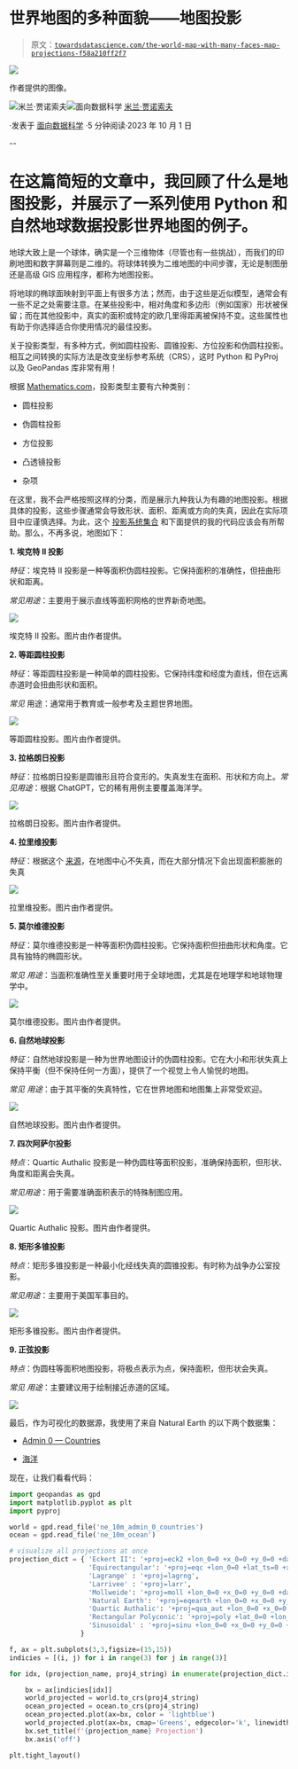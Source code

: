 # 世界地图的多种面貌——地图投影

> 原文：[`towardsdatascience.com/the-world-map-with-many-faces-map-projections-f58a210ff2f7`](https://towardsdatascience.com/the-world-map-with-many-faces-map-projections-f58a210ff2f7)

![](img/89cd72ef5256e73a309da79c2d5c2a6b.png)

作者提供的图像。

[](https://medium.com/@janosovm?source=post_page-----f58a210ff2f7--------------------------------)![米兰·贾诺索夫](https://medium.com/@janosovm?source=post_page-----f58a210ff2f7--------------------------------)[](https://towardsdatascience.com/?source=post_page-----f58a210ff2f7--------------------------------)![面向数据科学](https://towardsdatascience.com/?source=post_page-----f58a210ff2f7--------------------------------) [米兰·贾诺索夫](https://medium.com/@janosovm?source=post_page-----f58a210ff2f7--------------------------------)

·发表于 [面向数据科学](https://towardsdatascience.com/?source=post_page-----f58a210ff2f7--------------------------------) ·5 分钟阅读·2023 年 10 月 1 日

--

# 在这篇简短的文章中，我回顾了什么是地图投影，并展示了一系列使用 Python 和自然地球数据投影世界地图的例子。

地球大致上是一个球体，确实是一个三维物体（尽管也有一些挑战），而我们的印刷地图和数字屏幕则是二维的。将球体转换为二维地图的中间步骤，无论是制图册还是高级 GIS 应用程序，都称为地图投影。

将地球的椭球面映射到平面上有很多方法；然而，由于这些是近似模型，通常会有一些不足之处需要注意。在某些投影中，相对角度和多边形（例如国家）形状被保留；而在其他投影中，真实的面积或特定的欧几里得距离被保持不变。这些属性也有助于你选择适合你使用情况的最佳投影。

关于投影类型，有多种方式，例如圆柱投影、圆锥投影、方位投影和伪圆柱投影。相互之间转换的实际方法是改变坐标参考系统（CRS），这时 Python 和 PyProj 以及 GeoPandas 库非常有用！

根据 [Mathematics.com](https://www.mapthematics.com/ProjectionsList.php?Projection=319#Larriv%C3%A9e)，投影类型主要有六种类别：

+   圆柱投影

+   伪圆柱投影

+   方位投影

+   凸透镜投影

+   杂项

在这里，我不会严格按照这样的分类，而是展示九种我认为有趣的地图投影。根据具体的投影，这些步骤通常会导致形状、面积、距离或方向的失真，因此在实际项目中应谨慎选择。为此，这个 [投影系统集合](https://pyproj4.github.io/pyproj/v1.9.6rel/pyproj-pysrc.html) 和下面提供的我的代码应该会有所帮助。那么，不再多说，地图如下：

**1\. 埃克特 II 投影**

*特征*：埃克特 II 投影是一种等面积伪圆柱投影。它保持面积的准确性，但扭曲形状和距离。

*常见用途*：主要用于展示直线等面积网格的世界新奇地图。

![](img/ab4c43b62472d3be8191ff0ee1c31ba5.png)

埃克特 II 投影。图片由作者提供。

**2\. 等距圆柱投影**

*特征*：等距圆柱投影是一种简单的圆柱投影。它保持纬度和经度为直线，但在远离赤道时会扭曲形状和面积。

*常见* 用途：通常用于教育或一般参考及主题世界地图。

![](img/b8f5a86d5280f59374fcc779105477df.png)

等距圆柱投影。图片由作者提供。

**3\. 拉格朗日投影**

*特征*：拉格朗日投影是圆锥形且符合变形的。失真发生在面积、形状和方向上。*常见用途*：根据 ChatGPT，它的稀有用例主要覆盖海洋学。

![](img/fb63e2340807270ee47c4665f7eea266.png)

拉格朗日投影。图片由作者提供。

**4\. 拉里维投影**

*特征*：根据这个 [来源](https://www.mapthematics.com/ProjectionsList.php?Projection=319#Larriv%C3%A9e)，在地图中心不失真，而在大部分情况下会出现面积膨胀的失真

![](img/5c9b120c9c53ecd52702905e17d54c58.png)

拉里维投影。图片由作者提供。

**5\. 莫尔维德投影**

*特征*：莫尔维德投影是一种等面积伪圆柱投影。它保持面积但扭曲形状和角度。它具有独特的椭圆形状。

*常见* *用途*：当面积准确性至关重要时用于全球地图，尤其是在地理学和地球物理学中。

![](img/08c3fd943a953715a08460c587f6c3ae.png)

莫尔维德投影。图片由作者提供。

**6\. 自然地球投影**

*特征*：自然地球投影是一种为世界地图设计的伪圆柱投影。它在大小和形状失真上保持平衡（但不保持任何一方面），提供了一个视觉上令人愉悦的地图。

*常见* *用途*：由于其平衡的失真特性，它在世界地图和地图集上非常受欢迎。

![](img/0734865e3a5bc4edff45d106a17b1ff4.png)

自然地球投影。图片由作者提供。

**7\. 四次阿萨尔投影**

*特点*：Quartic Authalic 投影是一种伪圆柱等面积投影，准确保持面积，但形状、角度和距离会失真。

*常见用途*：用于需要准确面积表示的特殊制图应用。

![](img/5fdf9d6fea509b17a79600896bd1b881.png)

Quartic Authalic 投影。图片由作者提供。

**8. 矩形多锥投影**

*特点*：矩形多锥投影是一种最小化经线失真的圆锥投影。有时称为战争办公室投影。

*常见用途*：主要用于美国军事目的。

![](img/4c217aae8ffcac4f18e40ffa73f32bf2.png)

矩形多锥投影。图片由作者提供。

**9. 正弦投影**

*特点*：伪圆柱等面积地图投影，将极点表示为点，保持面积，但形状会失真。

*常见* *用途*：主要建议用于绘制接近赤道的区域。

![](img/14714070b168c2912ce49cd6d01e8c10.png)

最后，作为可视化的数据源，我使用了来自 Natural Earth 的以下两个数据集：

- [Admin 0 — Countries](https://www.naturalearthdata.com/downloads/10m-cultural-vectors/)

- [海洋](https://www.naturalearthdata.com/downloads/10m-physical-vectors/)

现在，让我们看看代码：

```py
import geopandas as gpd
import matplotlib.pyplot as plt
import pyproj
```

```py
world = gpd.read_file('ne_10m_admin_0_countries')
ocean = gpd.read_file('ne_10m_ocean')
```

```py
# visualize all projections at once
projection_dict = { 'Eckert II': '+proj=eck2 +lon_0=0 +x_0=0 +y_0=0 +datum=WGS84 +units=m +no_defs',
                    'Equirectangular': '+proj=eqc +lon_0=0 +lat_ts=0 +x_0=0 +y_0=0 +a=6378137 +b=6378137 +units=m +no_defs',
                    'Lagrange' : '+proj=lagrng',
                    'Larrivee' : '+proj=larr',
                    'Mollweide': '+proj=moll +lon_0=0 +x_0=0 +y_0=0 +datum=WGS84 +units=m +no_defs',
                    'Natural Earth': '+proj=eqearth +lon_0=0 +x_0=0 +y_0=0 +datum=WGS84 +units=m +no_defs',
                    'Quartic Authalic': '+proj=qua_aut +lon_0=0 +x_0=0 +y_0=0 +datum=WGS84 +units=m +no_defs',
                    'Rectangular Polyconic': '+proj=poly +lat_0=0 +lon_0=0 +x_0=0 +y_0=0 +datum=WGS84 +units=m +no_defs',
                    'Sinusoidal' : '+proj=sinu +lon_0=0 +x_0=0 +y_0=0 +datum=WGS84 +units=m +no_defs'
                  }

f, ax = plt.subplots(3,3,figsize=(15,15))
indicies = [(i, j) for i in range(3) for j in range(3)]

for idx, (projection_name, proj4_string) in enumerate(projection_dict.items()):

    bx = ax[indicies[idx]] 
    world_projected = world.to_crs(proj4_string)
    ocean_projected = ocean.to_crs(proj4_string)
    ocean_projected.plot(ax=bx, color = 'lightblue')
    world_projected.plot(ax=bx, cmap='Greens', edgecolor='k', linewidth = 0.25, alpha = 0.9)
    bx.set_title(f'{projection_name} Projection')
    bx.axis('off')  

plt.tight_layout()
```
